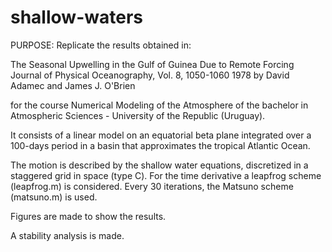 # shallow-waters

PURPOSE: Replicate the results obtained in:

The Seasonal Upwelling in the Gulf of Guinea Due to Remote Forcing
Journal of Physical Oceanography, Vol. 8, 1050-1060
1978
by David Adamec and James J. O'Brien

for the course Numerical Modeling of the Atmosphere of the bachelor in
Atmospheric Sciences - University of the Republic (Uruguay).

It consists of a linear model on an equatorial beta plane integrated over
a 100-days period in a basin that approximates the tropical Atlantic
Ocean.

The motion is described by the shallow water equations, discretized in a
staggered grid in space (type C). For the time derivative a leapfrog 
scheme (leapfrog.m) is considered. Every 30 iterations, the Matsuno 
scheme (matsuno.m) is used. 

Figures are made to show the results.

A stability analysis is made.

